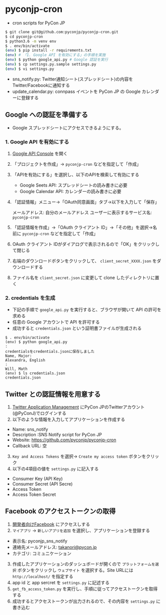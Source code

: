 # pyconjp-cron

* cron scripts for PyCon JP

```sh
$ git clone git@github.com:pyconjp/pyconjp-cron.git
$ cd pyconjp-cron
$ python3.6 -m venv env
$ . env/bin/activate
(env) $ pip install -r requirements.txt
(env) # 「1. Google API を有効にする」の手順を実施
(env) $ python google_api.py # Google 認証を実行
(env) $ cp settings.py.sample settings.py
(env) $ vi settings.py
```

* sns_notify.py: Twitter通知シート(スプレッドシート)の内容をTwitter/Facebookに通知する
* update_calendar.py: connpass イベントを PyCon JP の Google カレンダーに登録する

## Google への認証を準備する

* Google スプレッドシートにアクセスできるようにする。

### 1. Google API を有効にする

1. [Google API Console](https://console.developers.google.com/apis/api) を開く
2. 「プロジェクトを作成」→ `pyconjp-cron` などを指定して「作成」
3. 「APIを有効にする」を選択し、以下のAPIを検索して有効にする

   * Google Seets API: スプレッドシートの読み書きに必要
   * Google Calendar API: カレンダーの読み書きに必要
4. 「認証情報」メニュー→「OAuth同意画面」タブ→以下を入力して「保存」

    メールアドレス: 自分のメールアドレス
    ユーザーに表示するサービス名: `pyconjp-cron`

5. 「認証情報を作成」→「OAuth クライアント ID」→「その他」を選択→名前に `pyconjp-cron` などを指定して「作成」
6. OAuth クライアント IDがダイアログで表示されるので「OK」をクリックして閉じる
7. 右端のダウンロードボタンをクリックして、 `client_secret_XXXX.json` をダウンロードする
8. ファイル名を `client_secret.json` に変更して clone したディレクトリに置く

### 2. credentials を生成

- 下記の手順で `google_api.py` を実行すると、ブラウザが開いて API の許可を求める
- 任意の Google アカウントで API を許可する
- 成功すると `credentials.json` という証明書ファイルが生成される

```
$ . env/bin/activate
(env) $ python google_api.py
:
credentialsをcredentials.jsonに保存しました
Name, Major:
Alexandra, English
:
Will, Math
(env) $ ls credentials.json
credentials.json
```

## Twitter との認証情報を用意する

1. [Twitter Application Management](https://apps.twitter.com/ "Twitter Application Management") にPyCon JPのTwitterアカウント(@PyConJ)でログインする
2. 以下のような情報を入力してアプリケーションを作成する

  * Name: sns_notify
  * Description :SNS Notify script for PyCon JP
  * Website: https://github.com/pyconjp/pyconjp-cron
  * Callback URL: 空

3. `Key and Access Tokens` を選択→ `Create my access token` ボタンをクリック
4. 以下の4項目の値を `settings.py` に記入する

  * Consumer Key (API Key)
  * Consumer Secret (API Secre)
  * Access Token
  * Access Token Secret

## Facebook のアクセストークンの取得

1. [開発者向けFacebook](https://developers.facebook.com/ "開発者向けFacebook") にアクセスしする
2. `マイアプリ` → `新しいアプリを追加` を選択し、アプリケーションを登録する

  * 表示名: pyconjp_sns_notify
  * 連絡先メールアドレス: takanori@pycon.jp
  * カテゴリ: コミュニケーション

3. 作成したアプリケーションのダッシュボードが開くので `プラットフォームを選択` ボタンをクリックし `ウェブサイト` を選択する。Site URLには `http://localhost/` を指定する
4. app id と app sercret を `settings.py` に記述する
5. `get_fb_access_token.py` を実行し、手順に従ってアクセストークンを取得する
7. 成功するとアクセストークンが出力されるので、その内容を `settings.py` に書き込む
